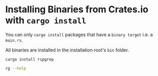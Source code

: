 # Installing Binaries from Crates.io with `cargo install`

You can only `cargo install` packages that have a `binary target` i.e. a `main.rs`.

All binaries are installed in the installation root's `bin` folder.

`cargo install ripgrep`

```bash
rg --help
```


